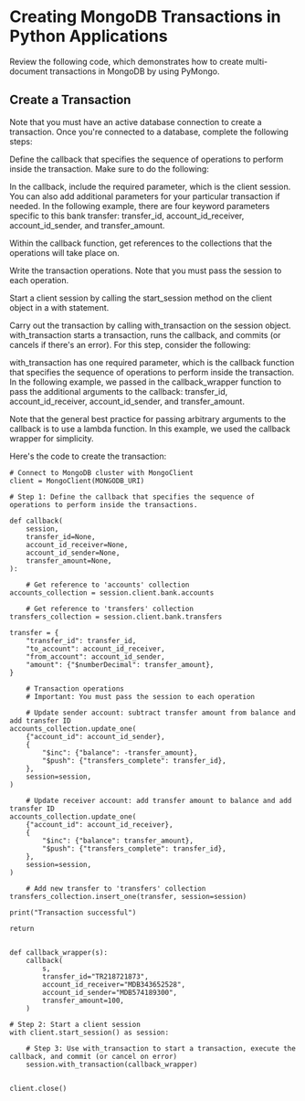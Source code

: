 # Creating MongoDB Transactions in Python Applications
Review the following code, which demonstrates how to create multi-document transactions in MongoDB by using PyMongo.


## Create a Transaction
Note that you must have an active database connection to create a transaction. Once you're connected to a database, complete the following steps:

Define the callback that specifies the sequence of operations to perform inside the transaction. Make sure to do the following:

In the callback, include the required parameter, which is the client session. You can also add additional parameters for your particular transaction if needed. In the following example, there are four keyword parameters specific to this bank transfer: transfer_id, account_id_receiver, account_id_sender, and transfer_amount.

Within the callback function, get references to the collections that the operations will take place on.

Write the transaction operations. Note that you must pass the session to each operation.

Start a client session by calling the start_session method on the client object in a with statement.

Carry out the transaction by calling with_transaction on the session object. with_transaction starts a transaction, runs the callback, and commits (or cancels if there's an error). For this step, consider the following:

with_transaction has one required parameter, which is the callback function that specifies the sequence of operations to perform inside the transaction. In the following example, we passed in the callback_wrapper function to pass the additional arguments to the callback: transfer_id, account_id_receiver, account_id_sender, and transfer_amount.

Note that the general best practice for passing arbitrary arguments to the callback is to use a lambda function. In this example, we used the callback wrapper for simplicity.

Here's the code to create the transaction:

    # Connect to MongoDB cluster with MongoClient
    client = MongoClient(MONGODB_URI)

    # Step 1: Define the callback that specifies the sequence of operations to perform inside the transactions.

    def callback(
        session,
        transfer_id=None,
        account_id_receiver=None,
        account_id_sender=None,
        transfer_amount=None,
    ):

        # Get reference to 'accounts' collection
    accounts_collection = session.client.bank.accounts

        # Get reference to 'transfers' collection
    transfers_collection = session.client.bank.transfers

    transfer = {
        "transfer_id": transfer_id,
        "to_account": account_id_receiver,
        "from_account": account_id_sender,
        "amount": {"$numberDecimal": transfer_amount},
    }

        # Transaction operations
        # Important: You must pass the session to each operation

        # Update sender account: subtract transfer amount from balance and add transfer ID
    accounts_collection.update_one(
        {"account_id": account_id_sender},
        {
            "$inc": {"balance": -transfer_amount},
            "$push": {"transfers_complete": transfer_id},
        },
        session=session,
    )

        # Update receiver account: add transfer amount to balance and add transfer ID
    accounts_collection.update_one(
        {"account_id": account_id_receiver},
        {
            "$inc": {"balance": transfer_amount},
            "$push": {"transfers_complete": transfer_id},
        },
        session=session,
    )

        # Add new transfer to 'transfers' collection
    transfers_collection.insert_one(transfer, session=session)

    print("Transaction successful")

    return


    def callback_wrapper(s):
        callback(
            s,
            transfer_id="TR218721873",
            account_id_receiver="MDB343652528",
            account_id_sender="MDB574189300",
            transfer_amount=100,
        )

    # Step 2: Start a client session
    with client.start_session() as session:

        # Step 3: Use with_transaction to start a transaction, execute the callback, and commit (or cancel on error)
        session.with_transaction(callback_wrapper)


    client.close()

